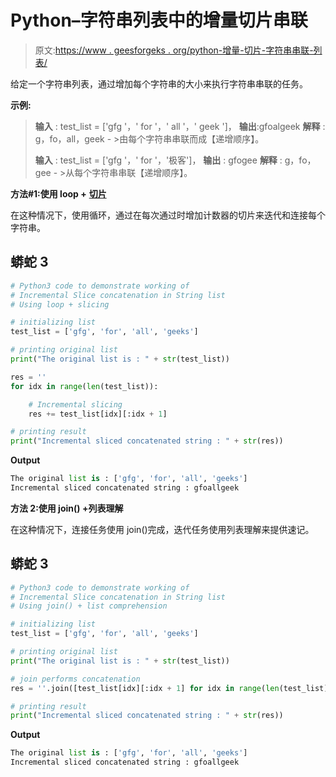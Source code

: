 # Python–字符串列表中的增量切片串联

> 原文:[https://www . geesforgeks . org/python-增量-切片-字符串串联-列表/](https://www.geeksforgeeks.org/python-incremental-slice-concatenation-in-string-list/)

给定一个字符串列表，通过增加每个字符串的大小来执行字符串串联的任务。

**示例:**

> **输入** : test_list = ['gfg '，' for '，' all '，' geek ']，
> **输出**:gfoalgeek
> **解释** : g，fo，all，geek - >由每个字符串串联而成【递增顺序】。
> 
> **输入** : test_list = ['gfg '，' for '，'极客']，
> **输出** : gfogee
> **解释** : g，fo，gee - >从每个字符串串联【递增顺序】。

**方法#1:使用 loop +** [**切片**](https://www.geeksforgeeks.org/string-slicing-in-python/)

在这种情况下，使用循环，通过在每次通过时增加计数器的切片来迭代和连接每个字符串。

## 蟒蛇 3

```py
# Python3 code to demonstrate working of 
# Incremental Slice concatenation in String list
# Using loop + slicing

# initializing list
test_list = ['gfg', 'for', 'all', 'geeks']

# printing original list
print("The original list is : " + str(test_list))

res = ''
for idx in range(len(test_list)):

    # Incremental slicing
    res += test_list[idx][:idx + 1]

# printing result 
print("Incremental sliced concatenated string : " + str(res))
```

**Output**

```py
The original list is : ['gfg', 'for', 'all', 'geeks']
Incremental sliced concatenated string : gfoallgeek

```

**方法 2:使用 join() +列表理解**

在这种情况下，连接任务使用 join()完成，迭代任务使用列表理解来提供速记。

## 蟒蛇 3

```py
# Python3 code to demonstrate working of 
# Incremental Slice concatenation in String list
# Using join() + list comprehension

# initializing list
test_list = ['gfg', 'for', 'all', 'geeks']

# printing original list
print("The original list is : " + str(test_list))

# join performs concatenation
res = ''.join([test_list[idx][:idx + 1] for idx in range(len(test_list))])

# printing result 
print("Incremental sliced concatenated string : " + str(res))
```

**Output**

```py
The original list is : ['gfg', 'for', 'all', 'geeks']
Incremental sliced concatenated string : gfoallgeek

```